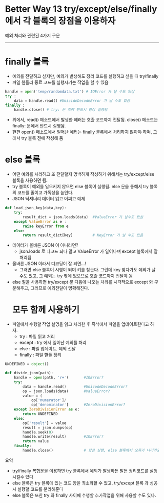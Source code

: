 
Better Way 13 try/except/else/finally에서 각 블록의 장점을 이용하자 
======================================
예외 처리와 관련된 4가지 구문
***
# finally 블록
* 예외를 전달하고 싶지만, 예외가 발생해도 정리 코드를 실행하고 싶을 때 try/finally
* 파일 핸들러 종료 코드를 실행시키는 작업을 할 수 있음
```python
handle = open('temp/randomdata.txt') # IOError 가 날 수도 있삼
try : 
    data = handle.read() #UnicideDecodeError 가 날 수도 있삼
finally : 
    handle.close() # try: 문 후에 반드시 항상 실행됨
```
* 위에서, read() 메소드에서 발생한 에러는 호출 코드까지 전달됨. close() 메소드는 finally: 문에서 반드시 실행됨. 
* 한편 open() 메소드에서 일어난 에러는 finally 블록에서 처리하지 않아야 하며, 그래서 try 블록 전에 작성해 둠
 # else 블록
* 어떤 예외를 처리하고 또 전달할지 명백하게 작성하기 위해서는 try/except/else 블록을 사용하면 됨.
* try 블록이 예외를 일으키지 않으면 else 블록이 실행됨. else 문을 통해서 try 블록의 코드를 줄이고 가독성을 높인다. 
* JSON 딕셔너리 데이터 읽고 어쩌고 예제
```python
def load_json_key(data,key): 
    try:
        result_dict = json.loads(data)  #ValueError 가 날수도 있삼
    except ValueError as e :
        raise keyError from e 
    else: 
        return result_dict[key]         # KeyError 가 날 수도 있음
```
* 데이터가 올바른 JSON 이 아니라면? 
  * json.loads 로 디코드 되다 말고 ValueError 가 일어나며 except 블록에서 잘 처리됨 
* 올바른 JSON 이라서 디코딩이 잘 되면...! 
  * 그러면 else 블록이 시행이 되며 키를 찾는다. 그런데 key 찾다가도 예외가 날 수도 있고, 그 예외는 try 밖에 있으므로 호출 코드까지 전달이 됨 
* else 절을 사용하면 try/except 문 다음에 나오는 처리를 시각적으로 except 와 구분해주고, 그러므로 예외전달이 명확해진다. 
  # 모두 함께 사용하기 
* 파일에서 수행할 작업 설명을 읽고 처리한 후 즉석에서 파일을 업데이트한다고 하자. 
  * try : 파일 읽고 처리
  * except : try 에서 일어난 예외를 처리 
  * else : 파일 업데이트, 예외 전달 
  * finally : 파일 핸들 정리 
```python
UNDEFINED = object() 

def divide_json(path): 
    handle = open(path, 'r+')       #IOError? 
    try:
        data = handle.read()        #UnicodeDecodeError?
        op = json.loads(data)       #ValueError?
        value = (
            op['numerator']/
            op['denominator']       #ZeroDivisionError? 
    except ZeroDivisionError as e:
        return UNDEFINED 
    else: 
        op['result'] = value 
        result = json.dumps(op) 
        handle.seek(0) 
        handle.write(result)        #IOError?
        return value
    finally: 
        handle.close()              # 항상 실행, else 블록에서 오류가 나더라도요
```

요약 
* try/finally 복합문을 이용하면 try 블록에서 예외가 발생하든 말든 정리코드를 실행시킬수 있다
* else 블록은 try 블록에 있는 코드 양을 최소화할 수 있고, try/except 블록 과 성공시 실행할 코드를 분리해준다 
* else 블록은 또한 try 와 finally 사이에 수행할 추가작업을 위해 사용할 수도 있다.
